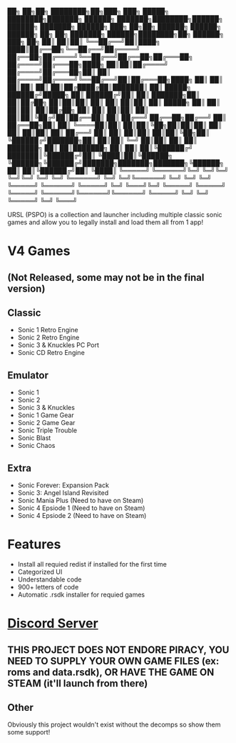 ██╗   ██╗██╗  ████████╗██╗███╗   ███╗ █████╗ ████████╗███████╗    ██████╗ ███████╗████████╗██████╗  ██████╗     ███████╗ ██████╗ ███╗   ██╗██╗ ██████╗     ██████╗ ██████╗ ██╗     ██╗     ███████╗ ██████╗████████╗██╗ ██████╗ ███╗   ██╗
██║   ██║██║  ╚══██╔══╝██║████╗ ████║██╔══██╗╚══██╔══╝██╔════╝    ██╔══██╗██╔════╝╚══██╔══╝██╔══██╗██╔═══██╗    ██╔════╝██╔═══██╗████╗  ██║██║██╔════╝    ██╔════╝██╔═══██╗██║     ██║     ██╔════╝██╔════╝╚══██╔══╝██║██╔═══██╗████╗  ██║
██║   ██║██║     ██║   ██║██╔████╔██║███████║   ██║   █████╗      ██████╔╝█████╗     ██║   ██████╔╝██║   ██║    ███████╗██║   ██║██╔██╗ ██║██║██║         ██║     ██║   ██║██║     ██║     █████╗  ██║        ██║   ██║██║   ██║██╔██╗ ██║
██║   ██║██║     ██║   ██║██║╚██╔╝██║██╔══██║   ██║   ██╔══╝      ██╔══██╗██╔══╝     ██║   ██╔══██╗██║   ██║    ╚════██║██║   ██║██║╚██╗██║██║██║         ██║     ██║   ██║██║     ██║     ██╔══╝  ██║        ██║   ██║██║   ██║██║╚██╗██║
╚██████╔╝███████╗██║   ██║██║ ╚═╝ ██║██║  ██║   ██║   ███████╗    ██║  ██║███████╗   ██║   ██║  ██║╚██████╔╝    ███████║╚██████╔╝██║ ╚████║██║╚██████╗    ╚██████╗╚██████╔╝███████╗███████╗███████╗╚██████╗   ██║   ██║╚██████╔╝██║ ╚████║
 ╚═════╝ ╚══════╝╚═╝   ╚═╝╚═╝     ╚═╝╚═╝  ╚═╝   ╚═╝   ╚══════╝    ╚═╝  ╚═╝╚══════╝   ╚═╝   ╚═╝  ╚═╝ ╚═════╝     ╚══════╝ ╚═════╝ ╚═╝  ╚═══╝╚═╝ ╚═════╝     ╚═════╝ ╚═════╝ ╚══════╝╚══════╝╚══════╝ ╚═════╝   ╚═╝   ╚═╝ ╚═════╝ ╚═╝  ╚═══╝
                                                                                                                                                                                                                                                                                                                                    

URSL (PSPO) is a collection and launcher including multiple classic sonic games and allow you to legally install and  load them all from 1 app!

# V4 Games 
## (Not Released, some may not be in the final version)

## Classic

- Sonic 1 Retro Engine
- Sonic 2 Retro Engine
- Sonic 3 & Knuckles PC Port
- Sonic CD Retro Engine

## Emulator
- Sonic 1
- Sonic 2 
- Sonic 3 & Knuckles
- Sonic 1 Game Gear
- Sonic 2 Game Gear
- Sonic Triple Trouble
- Sonic Blast
- Sonic Chaos

## Extra 

- Sonic Forever: Expansion Pack
- Sonic 3: Angel Island Revisited
- Sonic Mania Plus (Need to have on Steam) 
- Sonic 4 Epsiode 1 (Need to have on Steam)
- Sonic 4 Epsiode 2 (Need to have on Steam)

# Features
- Install all requied redist if installed for the first time
- Categorized UI
- Understandable code
- 900+ letters of code 
- Automatic .rsdk installer for requied games
#
# [Discord Server](https://discord.gg/kSM2C7QSmU)

## THIS PROJECT DOES NOT ENDORE PIRACY, YOU NEED TO SUPPLY YOUR OWN GAME FILES (ex: roms and data.rsdk), OR HAVE THE GAME ON STEAM (it'll launch from there)

## Other

Obviously this project wouldn't exist without the decomps so show them some support!
